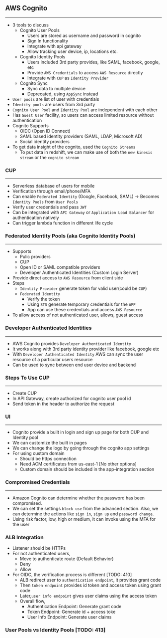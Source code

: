 ## AWS Cognito

---

- 3 tools to discuss
  - Cognito User Pools
    - Users are stored as username and password in cognito
    - Sign In functionality
    - Integrate with api gateway
    - Allow tracking user device, ip, locations etc.
  - Cognito Identity Pools
    - Users included 3rd party provides, like SAML, facebook, google, etc
    - Provide `AWS Credentials` to access `AWS Resource` directly
    - Integrate with `CUP` as `Identity Provider`
  - Cognito Sync
    - Sync data to multiple device
    - Deprecated, using `AppSync` instead
- `User pools` are list of user with credentials
- `Identity pools` are users from 3rd party
- `Cognito User Pool` and `Identity Pool` are independent with each other
- Has `Guest User` facility, so users can access limited resource without authentication
- Cognito Supports
  - OIDC (Open ID Connect)
  - SAML based identity providers (SAML, LDAP, Microsoft AD)
  - Social identity providers
- To get data insight of the cognito, used the `Cognito Streams`
  - To put data in redshift, we can make use of both the `new kinesis stream` or the `cognito stream`

### CUP

---

- Serverless database of users for mobile
- Verification through email/phone/MFA
- Can enable `Federated Identity` (Google, Facebook, SAML) -> Becomes `Identity Pools` from `User Pools`
- Verify user credentials and pass `JWT`
- Can be integrated with `API Gateway` or `Application Load Balancer` for authentication natively
- Can trigger lambda function in different life cycle

### Federated Identity Pools (aka Cognito Identity Pools)

---

- Supports
  - Pulic providers
  - CUP
  - Open ID or SAML compatible providers
  - Developer Authenticated Identities (Custom Login Server)
- Provide direct access to `AWS Resource` from client side
- Steps
  - `Identity Provider` generate token for valid user(could be `CUP`)
  - `Federated Identity`
    - Verify the token
    - Using `STS` generate temporary credentials for the `APP`
    - App can use these credentials and access `AWS Resource`
- To allow access of not authenticated user, allows, guest access

### Developer Authenticated Identities

---

- AWS Cognito provides `Developer Authenticated Identity`
- It works along with 3rd party identity provider like facebook, google etc
- With `Developer Authenticated Identity` AWS can sync the user resource of a particular users resource
- Can be used to sync between end user device and backend

### Steps To Use CUP

---

- Create CUP
- In API Gateway, create authorized for cognito user pool id
- Send token in the header to authorize the request

### UI

---

- Cognito provide a built in login and sign up page for both CUP and Identity pool
- We can customize the built in pages
- We can change the logo by going through the cognito app settings
- For using custom domain
  - Should be https connection
  - Need ACM certificates from us-east-1 [No other options]
  - Custom domain should be included in the app-integration section

### Compromised Credentials

---

- Amazon Cognito can determine whether the password has been compromised.
- We can set the settings `block use` from the advanced section. Also, we can determine the actions like `sign in`, `sign up` and `password change`.
- Using risk factor, low, high or medium, it can invoke using the MFA for the user

### ALB Integration

- Listener should be HTTPs
- For not authenticated users,
  - Move to authenticate route (Default Behavior)
  - Deny
  - Allow
- For OIDC, the verification process is different [TODO: 410]
  - ALB redirect user to `authentication endpoint`, it provides grant code
  - Then `token endpoint` provides id token and access token using grant code
  - Later,`user info endpoint` gives user claims using the access token
  - Overall flow,
    - Authentication Endpoint: Generate grant code
    - Token Endpoint: Generate id + access toke
    - User Info Endpoint: Generate user claims

### User Pools vs Identity Pools [TODO: 413]
